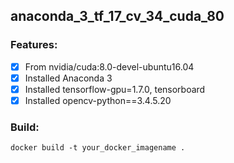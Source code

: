 ## anaconda_3_tf_17_cv_34_cuda_80

### Features:
- [x] From nvidia/cuda:8.0-devel-ubuntu16.04
- [x] Installed Anaconda 3
- [x] Installed tensorflow-gpu=1.7.0, tensorboard
- [x] Installed opencv-python==3.4.5.20

### Build:
```
docker build -t your_docker_imagename .
```


